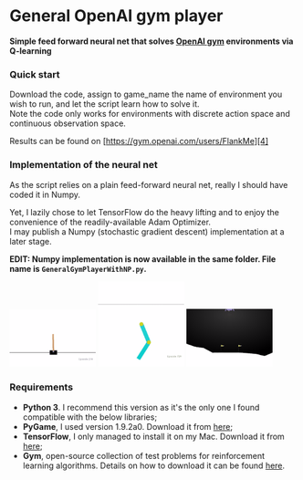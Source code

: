# General OpenAI gym player
**Simple feed forward neural net that solves [OpenAI gym][5] environments via Q-learning**

### Quick start
Download the code, assign to game_name the name of environment you wish to run, and let the script learn how to solve it.   
Note the code only works for environments with discrete action space and continuous observation space.

Results can be found on [https://gym.openai.com/users/FlankMe][4]

### Implementation of the neural net
As the script relies on a plain feed-forward neural net, really I should have coded it in Numpy.  

Yet, I lazily chose to let TensorFlow do the heavy lifting and to enjoy the convenience of the readily-available Adam Optimizer.   
I may publish a Numpy (stochastic gradient descent) implementation at a later stage.  

**EDIT: Numpy implementation is now available in the same folder. File name is `GeneralGymPlayerWithNP.py`.**

<img src="https://github.com/FlankMe/general-gym-player/blob/master/Animations/CartPole-v0.gif" width="30%" />
<img src="https://github.com/FlankMe/general-gym-player/blob/master/Animations/Acrobot-v0.gif" width="30%" /> 
<img src="https://github.com/FlankMe/general-gym-player/blob/master/Animations/LunarLander-v2.gif" width="30%" />

### Requirements
* **Python 3**. I recommend this version as it's the only one I found compatible with the below libraries;
* **PyGame**, I used version 1.9.2a0. Download it from [here][1];
* **TensorFlow**, I only managed to install it on my Mac. Download it from [here][2];
* **Gym**, open-source collection of test problems for reinforcement learning algorithms. Details on how to download it can be found [here][3]. 

[1]: http://www.pygame.org/download.shtml 
[2]: https://www.tensorflow.org/versions/r0.7/get_started/os_setup.html 
[3]: https://gym.openai.com/docs
[4]: https://gym.openai.com/users/FlankMe
[5]: https://gym.openai.com

